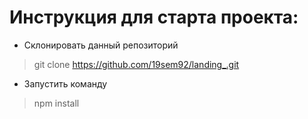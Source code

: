 # Инструкция для старта проекта:
* Склонировать данный репозиторий
> git clone https://github.com/19sem92/landing_.git

* Запустить команду

> npm install
